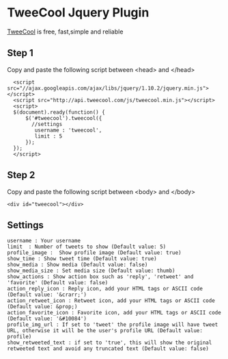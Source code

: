 # TweeCool Jquery Plugin

[TweeCool](http://www.tweecool.com/) is free, fast,simple and reliable 

## Step 1

Copy and paste the following script between &#60;head&#62; and &#60;/head&#62;

```
  <script src="//ajax.googleapis.com/ajax/libs/jquery/1.10.2/jquery.min.js"></script>
  <script src="http://api.tweecool.com/js/tweecool.min.js"></script>
  <script>
  $(document).ready(function() {
      $('#tweecool').tweecool({
      	//settings
      	 username : 'tweecool', 
         limit : 5	
      });
  });
  </script>
```

## Step 2

Copy and paste the following script between &#60;body&#62; and &#60;/body&#62;

```
<div id="tweecool"></div>
```

## Settings

    username : Your username
    limit  : Number of tweets to show (Default value: 5)
    profile_image :  Show profile image (Default value: true)
    show_time : Show tweet time (Default value: true)
	show_media : Show media (Default value: false)
    show_media_size : Set media size (Default value: thumb)
	show_actions : Show action box such as 'reply', 'retweet' and 'favorite' (Default value: false)
	action_reply_icon : Reply icon, add your HTML tags or ASCII code (Default value: '&crarr;')
	action_retweet_icon : Retweet icon, add your HTML tags or ASCII code (Default value: &prop;)
	action_favorite_icon : Favorite icon, add your HTML tags or ASCII code (Default value: '&#10084')
	profile_img_url : If set to 'tweet' the profile image will have tweet URL, otherwise it will be the user's profile URL (Default value: profile)
	show_retweeted_text : if set to 'true', this will show the original retweeted text and avoid any truncated text (Default value: false)
